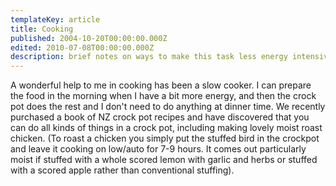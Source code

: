 ```yaml
---
templateKey: article
title: Cooking
published: 2004-10-20T00:00:00.000Z
edited: 2010-07-08T00:00:00.000Z
description: brief notes on ways to make this task less energy intensive
---
```

A wonderful help to me in cooking has been a slow cooker. I can prepare the food in the morning when I have a bit more energy, and then the crock pot does the rest and I don't need to do anything at dinner time. We recently purchased a book of NZ crock pot recipes and have discovered that you can do all kinds of things in a crock pot, including making lovely moist roast chicken. (To roast a chicken you simply put the stuffed bird in the crockpot and leave it cooking on low/auto for 7-9 hours. It comes out particularly moist if stuffed with a whole scored lemon with garlic and herbs or stuffed with a scored apple rather than conventional stuffing).
